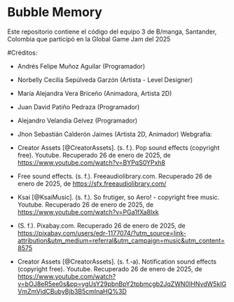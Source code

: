# Bubble Memory
Este repositorio contiene el código del equipo 3 de B/manga, Santander, Colombia que participó en la Global Game Jam del 2025

#Créditos:
- Andrés Felipe Muñoz Aguilar (Programador)
- Norbelly Cecilia Sepúlveda Garzón (Artista - Level Designer)
- María Alejandra Vera Briceño (Animadora, Artista 2D)
- Juan David Patiño Pedraza (Programador)
- Alejandro Velandia Gelvez (Programador)
- Jhon Sebastián Calderón Jaimes (Artista 2D, Animador)
Webgrafía:
- Creator Assets [@CreatorAssets]. (s. f.). Pop sound effects (copyright free). Youtube. Recuperado 26 de enero de 2025, de https://www.youtube.com/watch?v=BYPqS0YPxh8

- Free sound effects. (s. f.). Freeaudiolibrary.com. Recuperado 26 de enero de 2025, de https://sfx.freeaudiolibrary.com/

- Ksai [@KsaiMusic]. (s. f.). So frutiger, so Aero! - copyright free music. Youtube. Recuperado 26 de enero de 2025, de https://www.youtube.com/watch?v=PGa1fXa8lxk

- (S. f.). Pixabay.com. Recuperado 26 de enero de 2025, de https://pixabay.com/users/edr-1177074/?utm_source=link-attribution&utm_medium=referral&utm_campaign=music&utm_content=8575

- Creator Assets [@CreatorAssets]. (s. f.-a). Notification sound effects (copyright free). Youtube. Recuperado 26 de enero de 2025, de https://www.youtube.com/watch?v=bOJ8eR5ee0s&pp=ygUsY29pbnBpY2tpbmcgb2JqZWN0IHNvdW5kIGVmZmVjdCBubyBjb3B5cmlnaHQ%3D

